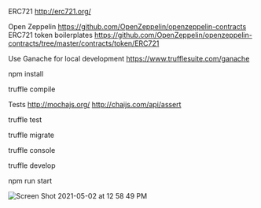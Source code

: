 ERC721
http://erc721.org/

Open Zeppelin
https://github.com/OpenZeppelin/openzeppelin-contracts
ERC721 token boilerplates
https://github.com/OpenZeppelin/openzeppelin-contracts/tree/master/contracts/token/ERC721

Use Ganache for local development
https://www.trufflesuite.com/ganache

npm install

truffle compile

Tests
http://mochajs.org/
http://chaijs.com/api/assert

truffle test

truffle migrate

truffle console

truffle develop

npm run start


![Screen Shot 2021-05-02 at 12 58 49 PM](https://user-images.githubusercontent.com/6895474/116825903-39c1e180-ab46-11eb-804e-48f52dc0de5a.png)
